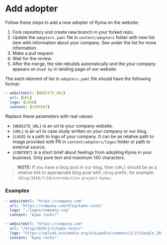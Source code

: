 # Add adopter

Follow these steps to add a new adopter of Kyma on the website:

1. Fork repository and create new branch in your forked repo.
2. Update the `adopters.yaml` file in `content/adopters` folder with new list item with information about your company. See under the list for more information.
3. Make a pull request.
4. Wait for the review.
5. After the merge, the site rebuilds automatically and the your company appears on `Used by` in landing page of our website.

The each element of list in `adopters.yaml` file should have the following format:

``` yaml
- websiteUrl: {WEBSITE_URL}
  url: {URL}
  logo: {LOGO}
  content: {CONTENT}
```

Replace these parameters with real values:

- `{WEBSITE_URL}` is an url to your company website.
- `{URL}` is an url to case study written on your company or our blog.
- `{LOGO}` is a path to logo of your company. It can be as relative path to image provided with PR in `content/adopters/logos` folder or path to external source.
- `{CONTENT}` is a short brief about feelings from adopting Kyma in your business. Only pure text and maximum 140 characters.

> **NOTE**: If you have a blog post in our blog, then `{URL}` should be as a relative link to appropriate blog post with `/blog` prefix, for example `/blog/2018/7/24/introduction-project-kyma/`.

### Examples

``` yaml
- websiteUrl: "https://company.com"
  url: "https://company.com/blog/kyma-rocks"
  logo: "./logos/company.svg"
  content: "Kyma rocks!"
```

``` yaml
- websiteUrl: "https://company.com"
  url: "/blog/2020/1/1/kyma-rocks/"
  logo: "https://upload.wikimedia.org/wikipedia/commons/2/2f/Google_2015_logo.svg"
  content: "Kyma rocks!"
```
